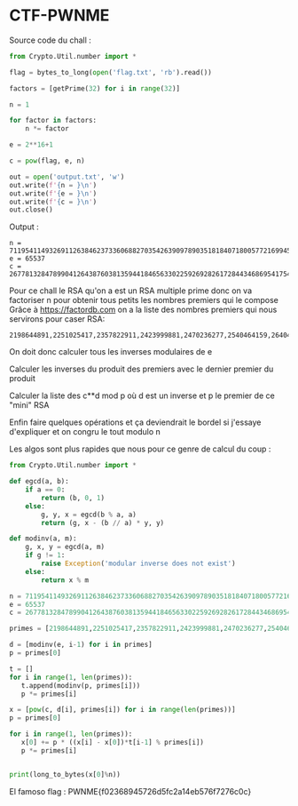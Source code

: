# CTF-PWNME

Source code du chall :
```python
from Crypto.Util.number import *

flag = bytes_to_long(open('flag.txt', 'rb').read())

factors = [getPrime(32) for i in range(32)]

n = 1

for factor in factors:
    n *= factor

e = 2**16+1

c = pow(flag, e, n)

out = open('output.txt', 'w')
out.write(f'{n = }\n')
out.write(f'{e = }\n')
out.write(f'{c = }\n')
out.close()
```

Output : 

    n = 7119541149326911263846237336068827035426390978903518184071800577216994524551352495493081918851614130414331517984836350572442636378573029918244826773120934619489882189716217950746021474614776218719283095363211027209022463670918163108226484066350208938841262463820714679754689007199511102068228362022891339
    e = 65537
    c = 2677813284789904126438760381359441846563302259269282617284434686954175401256426228859726004471829287478436507358546887844300713181475644091802430738029057414949633797451370298947353237612172383915668526623229664084518635473132876673558581857332713891368639409620521533432667125874667705549410188263908117

Pour ce chall le RSA qu'on a est un RSA multiple prime donc on va factoriser n pour obtenir tous petits les nombres premiers qui le compose
Grâce à https://factordb.com on a la liste des nombres premiers qui nous servirons pour caser RSA: 

    2198644891,2251025417,2357822911,2423999881,2470236277,2540464159,2640483821,2666729449,2823253471,2838669527,2865747971,2899467931,2988954343,3003972773,3172761587,3246135349,3316767901,3359522891,3437669927,3458545777,3478381031,3557092417,3559422193,3560174803,3560322977,3632401841,3681108461,3788558861,3886443779,3890200829,4036970099,4045097149

On doit donc calculer tous les inverses modulaires de e

Calculer les inverses du produit des premiers avec le dernier premier du produit

Calculer la liste des c**d mod p où d est un inverse et p le premier de ce "mini" RSA

Enfin faire quelques opérations et ça deviendrait le bordel si j'essaye d'expliquer et on congru le tout modulo n

Les algos sont plus rapides que nous pour ce genre de calcul du coup :
```python
from Crypto.Util.number import *

def egcd(a, b):
    if a == 0:
        return (b, 0, 1)
    else:
        g, y, x = egcd(b % a, a)
        return (g, x - (b // a) * y, y)

def modinv(a, m):
    g, x, y = egcd(a, m)
    if g != 1:
        raise Exception('modular inverse does not exist')
    else:
        return x % m

n = 7119541149326911263846237336068827035426390978903518184071800577216994524551352495493081918851614130414331517984836350572442636378573029918244826773120934619489882189716217950746021474614776218719283095363211027209022463670918163108226484066350208938841262463820714679754689007199511102068228362022891339
e = 65537
c = 2677813284789904126438760381359441846563302259269282617284434686954175401256426228859726004471829287478436507358546887844300713181475644091802430738029057414949633797451370298947353237612172383915668526623229664084518635473132876673558581857332713891368639409620521533432667125874667705549410188263908117

primes = [2198644891,2251025417,2357822911,2423999881,2470236277,2540464159,2640483821,2666729449,2823253471,2838669527,2865747971,2899467931,2988954343,3003972773,3172761587,3246135349,3316767901,3359522891,3437669927,3458545777,3478381031,3557092417,3559422193,3560174803,3560322977,3632401841,3681108461,3788558861,3886443779,3890200829,4036970099,4045097149]

d = [modinv(e, i-1) for i in primes]
p = primes[0]

t = []
for i in range(1, len(primes)):
   t.append(modinv(p, primes[i]))
   p *= primes[i]

x = [pow(c, d[i], primes[i]) for i in range(len(primes))]
p = primes[0]

for i in range(1, len(primes)):
   x[0] += p * ((x[i] - x[0])*t[i-1] % primes[i])
   p *= primes[i]


print(long_to_bytes(x[0]%n))
```

El famoso flag : PWNME{f02368945726d5fc2a14eb576f7276c0c}
